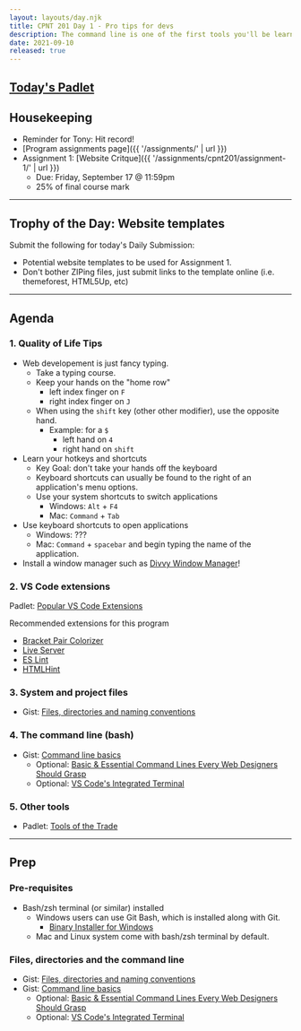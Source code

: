 ```yaml
---
layout: layouts/day.njk
title: CPNT 201 Day 1 - Pro tips for devs
description: The command line is one of the first tools you'll be learning as a dev. Your friends and family will think you're hacking the NSA when you're really just listing directory contents.
date: 2021-09-10
released: true
---
```


## [Today's Padlet](https://padlet.com/acidtone/fall_2021)

## Housekeeping
- Reminder for Tony: Hit record!
- [Program assignments page]({{ '/assignments/' | url }})
- Assignment 1: [Website Critque]({{ '/assignments/cpnt201/assignment-1/' | url }})
    - Due: Friday, September 17 @ 11:59pm
    - 25% of final course mark

---

## Trophy of the Day: Website templates
Submit the following for today's Daily Submission:
- Potential website templates to be used for Assignment 1.
- Don't bother ZIPing files, just submit links to the template online (i.e. themeforest, HTML5Up, etc)

---
## Agenda
### 1. Quality of Life Tips
- Web developement is just fancy typing.
    - Take a typing course.
    - Keep your hands on the "home row"
        - left index finger on `F`
        - right index finger on `J`
    - When using the `shift` key (other other modifier), use the opposite hand.
        - Example: for a `$` 
            - left hand on `4`
            - right hand on `shift`
- Learn your hotkeys and shortcuts
    - Key Goal: don't take your hands off the keyboard
    - Keyboard shortcuts can usually be found to the right of an application's menu options.
    - Use your system shortcuts to switch applications
        - Windows: `Alt` + `F4`
        - Mac: `Command` + `Tab`
- Use keyboard shortcuts to open applications
    - Windows: ???
    - Mac: `Command` + `spacebar` and begin typing the name of the application.
- Install a window manager such as [Divvy Window Manager](https://mizage.com/windivvy/)!

### 2. VS Code extensions
Padlet: [Popular VS Code Extensions](https://padlet.com/acidtone/vscodeextensions)

Recommended extensions for this program
- [Bracket Pair Colorizer](https://marketplace.visualstudio.com/items?itemName=CoenraadS.bracket-pair-colorizer)
- [Live Server](https://marketplace.visualstudio.com/items?itemName=ritwickdey.LiveServer)
- [ES Lint](https://marketplace.visualstudio.com/items?itemName=dbaeumer.vscode-eslint)
- [HTMLHint](https://marketplace.visualstudio.com/items?itemName=mkaufman.HTMLHint)

### 3. System and project files
- Gist: [Files, directories and naming conventions](https://gist.github.com/acidtone/d77059ec1851eff266339a3df70f6984)

### 4. The command line (bash)
- Gist: [Command line basics](https://gist.github.com/acidtone/316d2bd9cf59f841684dbd68ffc3ee95)
    - Optional: [Basic & Essential Command Lines Every Web Designers Should Grasp](https://www.hongkiat.com/blog/web-designers-essential-command-lines/)
    - Optional: [VS Code's Integrated Terminal](https://code.visualstudio.com/docs/editor/integrated-terminal) 

### 5. Other tools
- Padlet: [Tools of the Trade](https://padlet.com/acidtone/webdevtools)

---

## Prep
### Pre-requisites
- Bash/zsh terminal (or similar) installed
  - Windows users can use Git Bash, which is installed along with Git.
      - [Binary Installer for Windows](https://git-scm.com/download/win)
  - Mac and Linux system come with bash/zsh terminal by default.

### Files, directories and the command line
- Gist: [Files, directories and naming conventions](https://gist.github.com/acidtone/d77059ec1851eff266339a3df70f6984)
- Gist: [Command line basics](https://gist.github.com/acidtone/316d2bd9cf59f841684dbd68ffc3ee95)
    - Optional: [Basic & Essential Command Lines Every Web Designers Should Grasp](https://www.hongkiat.com/blog/web-designers-essential-command-lines/)
    - Optional: [VS Code's Integrated Terminal](https://code.visualstudio.com/docs/editor/integrated-terminal) 